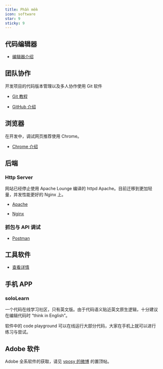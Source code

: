```yaml
---
title: Phần mềm
icon: software
star: 9
sticky: 9
---
```


## 代码编辑器

- [编辑器介绍](editor.md)

## 团队协作

开发项目的代码版本管理以及多人协作使用 Git 软件

- [Git 教程](git/README.md)

- [GitHub 介绍](../code/github/README.md)

## 浏览器

在开发中，调试网页推荐使用 Chrome。

- [Chrome 介绍](chrome.md)

## 后端

### Http Server

网站已经停止使用 Apache Lounge 编译的 httpd Apache。目前迁移到更加轻量，并发性能更好的 Nginx 上。

- [Apache](apache.md) <Badge text="停止使用" type="warn" />

- [Nginx](nginx.md)

### 抓包与 API 调试

- [Postman](postman.md)

## 工具软件

- [查看详情](tool/README.md)

## 手机 APP

### soloLearn

一个代码在线学习社区，只有英文版。由于代码语义贴近英文原生逻辑，十分建议在编辑代码时 “think in English”。

软件中的 code playground 可以在线运行大部分代码，大家在手机上就可以进行练习与尝试。

## Adobe 软件

Adobe 全系软件的获取，请见 [vposy 的微博](https://www.weibo.com/vposy) 的置顶帖。
